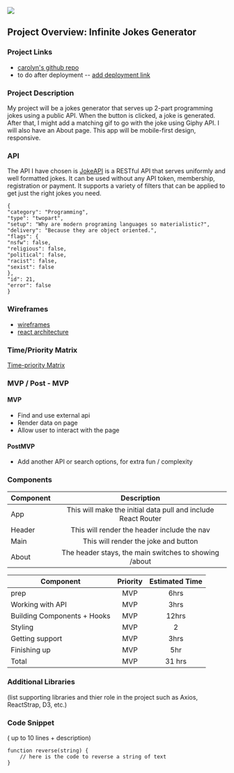 ![](corgi-carousel.gif)

## Project Overview: Infinite Jokes Generator

### Project Links

- [carolyn's github repo](https://github.com/mzprizm/react-app-project)
- to do after deployment -- [add deployment link]()

### Project Description

My project will be a jokes generator that serves up 2-part programming jokes using a public API. When the button is clicked, a joke is generated. After that, I might add a matching gif to go with the joke using Giphy API. I will also have an About page. This app will be mobile-first design, responsive. 

### API

The API I have chosen is [JokeAPI](https://sv443.net/jokeapi/v2) is a RESTful API that serves uniformly and well formatted jokes.
It can be used without any API token, membership, registration or payment.
It supports a variety of filters that can be applied to get just the right jokes you need.

```
{
"category": "Programming",
"type": "twopart",
"setup": "Why are modern programing languages so materialistic?",
"delivery": "Because they are object oriented.",
"flags": {
"nsfw": false,
"religious": false,
"political": false,
"racist": false,
"sexist": false
},
"id": 21,
"error": false
}
```


### Wireframes

- [wireframes](https://res.cloudinary.com/mzprizm/image/upload/v1585315843/Screen_Shot_2020-03-27_at_6.29.35_AM_l3ljpo.png)
- [react architecture](https://docs.google.com/drawings/d/1JHA2GmCaWnYUhfoBDY1f9NPjtdV8rhGYHhxbOGapDYw/edit)

### Time/Priority Matrix
[Time-priority Matrix](https://docs.google.com/drawings/d/1TO5TRVcUEK9qGF6cnxtz1UyaMwTM2WM7zHg9Yfhz1CU/edit)

### MVP / Post - MVP
#### MVP 
- Find and use external api 
- Render data on page 
- Allow user to interact with the page

#### PostMVP 

- Add another API or search options, for extra fun / complexity

### Components
| Component | Description | 
| --- | :---: |  
| App | This will make the initial data pull and include React Router| 
| Header | This will render the header include the nav | 
| Main | This will render the joke and button | 
| About | The header stays, the main switches to showing /about | 

| Component | Priority | Estimated Time | 
| --- | :---: |  :---: | 
| prep | MVP | 6hrs|
| Working with API | MVP | 3hrs| 
| Building Components + Hooks | MVP | 12hrs| 
| Styling | MVP | 2| 
| Getting support | MVP | 3hrs| 
| Finishing up | MVP | 5hr | 
| Total |MVP | 31 hrs| 

### Additional Libraries
(list supporting libraries and thier role in the project such as Axios, ReactStrap, D3, etc.) 

### Code Snippet

( up to 10 lines + description)

```
function reverse(string) {
	// here is the code to reverse a string of text
}
```
